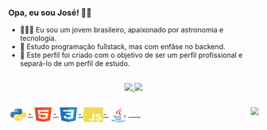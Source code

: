 ### Opa, eu sou José! 🖖🏾

- 👨🏾‍🚀 Eu sou um jovem brasileiro, apaixonado por astronomia e tecnologia. 
- 🔭 Estudo programação fullstack, mas com enfâse no backend.
- 💬 Este perfil foi criado com o objetivo de ser um perfil profissional e separá-lo de um perfil de estudo.
<br>
<div align="center">
  <a href="https://github.com/josefernandocunha">
  <img height="150em" src="https://github-readme-stats.vercel.app/api?username=josefernandocunha&show_icons=true&theme=dark&include_all_commits=true&count_private=true"/>
  <img heigth="150em" src="https://github-readme-stats.vercel.app/api/top-langs/?username=josefernandocunha&layout=compact&langs_count=7&theme=dark"/> 
</div>
  
  
  ##
  
<div style="display: inline_block">
  <img align="center" alt="Jose-Python" height="30" width="40" src="https://raw.githubusercontent.com/devicons/devicon/master/icons/python/python-original.svg">-
  <img align="center" alt="Jose-HTML" height="30" width="40" src="https://raw.githubusercontent.com/devicons/devicon/master/icons/html5/html5-original.svg">-
  <img align="center" alt="Jose-CSS" height="30" width="40" src="https://raw.githubusercontent.com/devicons/devicon/master/icons/css3/css3-original.svg">-
  <img align="center" alt="Jose-Js" height="30" width="40" src="https://raw.githubusercontent.com/devicons/devicon/master/icons/javascript/javascript-plain.svg">-
  <img align="center" alt="Jose-Java" height="30" width="40" src="https://raw.githubusercontent.com/devicons/devicon/master/icons/java/java-original.svg">
  <!--<img align="center" alt="Jose-C" height="30" width="40" src="https://raw.githubusercontent.com/devicons/devicon/master/icons/c/c-plain.svg">-->
     ⠀⠀ 
  <a href="https://www.linkedin.com/in/jos%C3%A9-fernando-cunha-da-silva-968096176" target="_blank"><img align="right" margin="0" src="https://img.shields.io/badge/-LinkedIn-%230077B5?style=for-the-badge&logo=linkedin&logoColor=white" target="_blank"></a>
</div>
